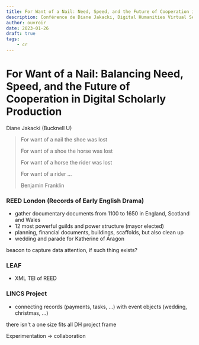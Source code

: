 ```yaml
---
title: For Want of a Nail: Need, Speed, and the Future of Cooperation in Digital Scholarly Production
description: Conférence de Diane Jakacki, Digital Humanities Virtual Seminar 2023 
author: ouvroir
date: 2023-01-26
draft: true
tags:
    - cr
---
```


# For Want of a Nail: Balancing Need, Speed, and the Future of Cooperation in Digital Scholarly Production

Diane Jakacki (Bucknell U)

> For want of a nail the shoe was lost
>
> For want of a shoe the horse was lost
>
> For want of a horse the rider was lost
>
> For want of a rider ...
>
> Benjamin Franklin

### REED London (Records of Early English Drama)

- gather documentary documents from 1100 to 1650 in England, Scotland and Wales
- 12 most powerful guilds and power structure (mayor elected)
- planning, financial documents, buildings, scaffolds, but also clean up
- wedding and parade for Katherine of Aragon

beacon to capture data attention, if such thing exists?

### LEAF

- XML TEI of REED

### LINCS Project

- connecting records (payments, tasks, ...) with event objects (wedding, christmas, ...)

there isn't a one size fits all DH project frame



Experimentation → collaboration

